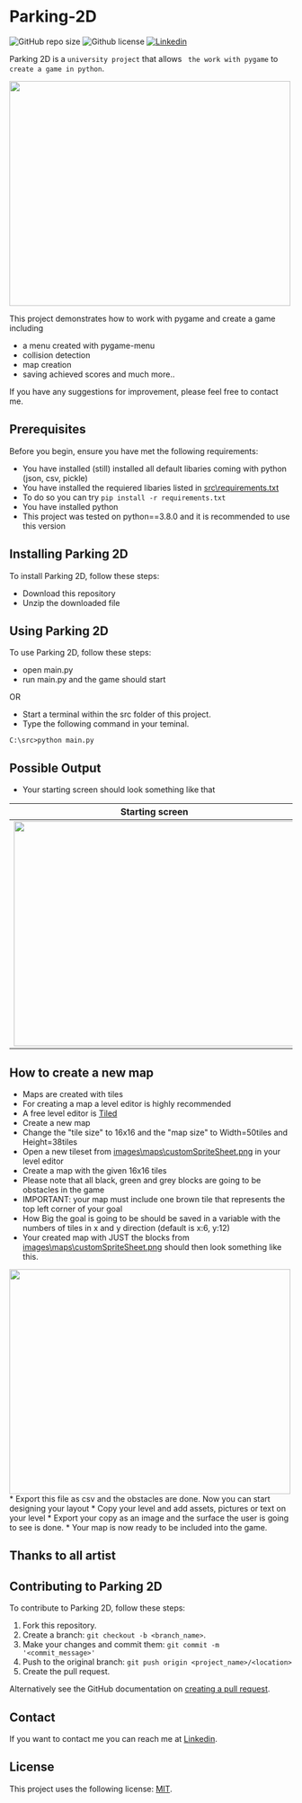 # Parking-2D

![GitHub repo size](https://img.shields.io/github/repo-size/Salman-F/Parking-2D)
![Github license](https://img.shields.io/github/license/Salman-F/Parking-2D) 
[![Linkedin](https://img.shields.io/badge/LinkedIn-0077B5?&logo=linkedin&logoColor=white)](https://www.linkedin.com/)

Parking 2D is a `university project` that allows
` the work with pygame` to ` create a game in python`.

<img src="https://github.com/Salman-F/Parking-2D/blob/main/images/readme/teaser.gif" width="500" height="400">

This project demonstrates how to work with pygame and create a game including
  - a menu created with pygame-menu
  - collision detection
  - map creation
  - saving achieved scores and much more..

If you have any suggestions for improvement, please feel free to contact me.

## Prerequisites

Before you begin, ensure you have met the following requirements:
* You have installed (still) installed all default libaries coming with python (json, csv, pickle)
* You have installed the requiered libaries listed in [src\requirements.txt](https://github.com/Salman-F/Parking-2D/blob/main/requirements.txt)
* To do so you can try `pip install -r requirements.txt`
* You have installed python
* This project was tested on python==3.8.0 and it is recommended to use this version

## Installing Parking 2D

To install Parking 2D, follow these steps:

* Download this repository
* Unzip the downloaded file

## Using Parking 2D

To use Parking 2D, follow these steps:

* open main.py
* run main.py and the game should start
 
OR

* Start a terminal within the src folder of this project.
* Type the following command in your teminal.

```
C:\src>python main.py
```

## Possible Output

* Your starting screen should look something like that

| Starting screen  |
| :-------------: |
|<img src="https://github.com/Salman-F/Parking-2D/blob/main/images/readme/startScreen.png" width="500" height="400">|

## How to create a new map
* Maps are created with tiles
* For creating a map a level editor is highly recommended
* A free level editor is [Tiled](https://www.mapeditor.org/)
* Create a new map
* Change the "tile size" to 16x16 and the "map size" to Width=50tiles and Height=38tiles
* Open a new tileset from [images\maps\customSpriteSheet.png](https://github.com/Salman-F/Parking-2D/blob/main/images/maps/customSpriteSheet.png) in your level editor
* Create a map with the given 16x16 tiles
* Please note that all black, green and grey blocks are going to be obstacles in the game
* IMPORTANT: your map must include one brown tile that represents the top left corner of your goal
* How Big the goal is going to be should be saved in a variable with the numbers of tiles in x and y direction (default is x:6, y:12)
* Your created map with JUST the blocks from [images\maps\customSpriteSheet.png](https://github.com/Salman-F/Parking-2D/blob/main/images/maps/customSpriteSheet.png) should then look something like this.

<img src="https://github.com/Salman-F/Parking-2D/blob/main/images/readme/startScreen.png" width="500" height="400">
* Export this file as csv and the obstacles are done. Now you can start designing your layout
* Copy your level and add assets, pictures or text on your level
* Export your copy as an image and the surface the user is going to see is done.
* Your map is now ready to be included into the game.

## Thanks to all artist

## Contributing to Parking 2D

To contribute to Parking 2D, follow these steps:

1. Fork this repository.
2. Create a branch: `git checkout -b <branch_name>`.
3. Make your changes and commit them: `git commit -m '<commit_message>'`
4. Push to the original branch: `git push origin <project_name>/<location>`
5. Create the pull request.

Alternatively see the GitHub documentation on [creating a pull request](https://help.github.com/en/github/collaborating-with-issues-and-pull-requests/creating-a-pull-request).

## Contact

If you want to contact me you can reach me at [Linkedin](https://www.linkedin.com/).

## License

This project uses the following license: [MIT](https://choosealicense.com/licenses/mit/).
